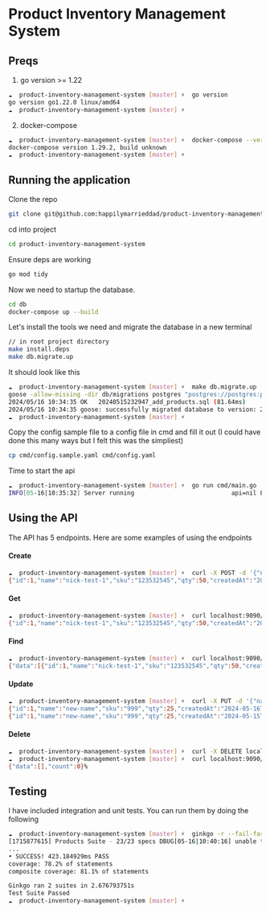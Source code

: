 Product Inventory Management System
=======================================


## Preqs
1) go version >= 1.22
```bash
☁  product-inventory-management-system [master] ⚡  go version
go version go1.22.0 linux/amd64
☁  product-inventory-management-system [master] ⚡
```
2) docker-compose
```bash
☁  product-inventory-management-system [master] ⚡  docker-compose --version
docker-compose version 1.29.2, build unknown
☁  product-inventory-management-system [master] ⚡  
```

## Running the application

Clone the repo
```bash
git clone git@github.com:happilymarrieddad/product-inventory-management-system.git
```

cd into project
```bash
cd product-inventory-management-system
```

Ensure deps are working
```bash
go mod tidy
```

Now we need to startup the database.
```bash
cd db
docker-compose up --build
```

Let's install the tools we need and migrate the database in a new terminal
```bash
// in root project directory
make install.deps
make db.migrate.up
```

It should look like this
```bash
☁  product-inventory-management-system [master] ⚡  make db.migrate.up  
goose -allow-missing -dir db/migrations postgres "postgres://postgres:postgres@localhost:5432/product_inventory_management_system?connect_timeout=180&sslmode=disable" up
2024/05/16 10:34:35 OK   20240515232947_add_products.sql (81.64ms)
2024/05/16 10:34:35 goose: successfully migrated database to version: 20240515232947
☁  product-inventory-management-system [master] ⚡  
```

Copy the config sample file to a config file in cmd and fill it out (I could have done this many ways but I felt this was the simpliest)
```bash
cp cmd/config.sample.yaml cmd/config.yaml
```

Time to start the api
```bash
☁  product-inventory-management-system [master] ⚡  go run cmd/main.go 
INFO[05-16|10:35:32] Server running                           api=nil LOG15_ERROR="Normalized odd number of arguments by adding nil" port=9090 versions=[v1]
```

## Using the API
The API has 5 endpoints. Here are some examples of using the endpoints

#### Create
```bash
☁  product-inventory-management-system [master] ⚡  curl -X POST -d '{"name":"nick-test-1","sku":"123532545","qty":50}' -H 'ContextType:application/json' localhost:9090/v1/products
{"id":1,"name":"nick-test-1","sku":"123532545","qty":50,"createdAt":"2024-05-16T10:36:42.100677338-06:00","updatedAt":null}%                         ☁  product-inventory-management-system [master] ⚡  
```

#### Get
```bash
☁  product-inventory-management-system [master] ⚡  curl localhost:9090/v1/products/1
{"id":1,"name":"nick-test-1","sku":"123532545","qty":50,"createdAt":"2024-05-16T04:36:42-06:00","updatedAt":null}%                                   ☁  product-inventory-management-system [master] ⚡  
```

#### Find
```bash
☁  product-inventory-management-system [master] ⚡  curl localhost:9090/v1/products  
{"data":[{"id":1,"name":"nick-test-1","sku":"123532545","qty":50,"createdAt":"2024-05-16T04:36:42-06:00","updatedAt":null}],"count":1}%              ☁  product-inventory-management-system [master] ⚡ 
```

#### Update
```bash
☁  product-inventory-management-system [master] ⚡  curl -X PUT -d '{"name":"new-name","sku":"999","qty":25}' -H 'ContextType:application/json' localhost:9090/v1/products/1  
{"id":1,"name":"new-name","sku":"999","qty":25,"createdAt":"2024-05-16T04:36:42-06:00","updatedAt":"2024-05-16T10:38:34.241864654-06:00"}%           ☁  product-inventory-management-system [master] ⚡  curl localhost:9090/v1/products/1
{"id":1,"name":"new-name","sku":"999","qty":25,"createdAt":"2024-05-15T22:36:42-06:00","updatedAt":"2024-05-16T04:38:34-06:00"}%                     ☁  product-inventory-management-system [master] ⚡  
```

#### Delete
```bash
☁  product-inventory-management-system [master] ⚡  curl -X DELETE localhost:9090/v1/products/1    
☁  product-inventory-management-system [master] ⚡  curl localhost:9090/v1/products            
{"data":[],"count":0}%                                                                                                                     ☁  product-inventory-management-system [master] ⚡  
```

## Testing
I have included integration and unit tests. You can run them by doing the following
```bash
☁  product-inventory-management-system [master] ⚡  ginkgo -r --fail-fast --cover
[1715877615] Products Suite - 23/23 specs DBUG[05-16|10:40:16] unable to get global repo from context   /v1/products=nil LOG15_ERROR="Normalized odd number of arguments by adding nil" requestId=2794a69c-642c-46fd-a375-fe6ee9c56304
...
• SUCCESS! 423.184929ms PASS
coverage: 78.2% of statements
composite coverage: 81.1% of statements

Ginkgo ran 2 suites in 2.676793751s
Test Suite Passed
☁  product-inventory-management-system [master] ⚡  
```
